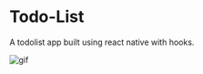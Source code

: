 # Todo-List
A todolist app built using react native with hooks. 

![gif](https://user-images.githubusercontent.com/49651470/77852700-5b80c480-71e0-11ea-933b-76b0577b51a6.gif)
